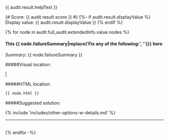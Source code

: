 {{ audit.result.helpText }}

{# Score: {{ audit.result.score }} #}
{%- if audit.result.displayValue %}
Display value: {{ audit.result.displayValue }}
{% endif %}

{% for node in audit.full_audit.extendedInfo.value.nodes %}

<h4>This {{ node.failureSummary|replace('Fix any of the following:', '')}} here</h4>

_Summary:_
{{ node.failureSummary }}

#####Visual location:

|

#####HTML location:

```html
{{ node.html }}
```
#####Suggested solution:



{% include 'includes/other-options-w-details.md' %}

<hr>

<br>
{% endfor -%}
